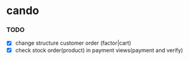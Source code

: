 # cando

### TODO
   - [x] change structure customer order (factor|cart)
   - [x] check stock order(product) in payment views(payment and verify) 
